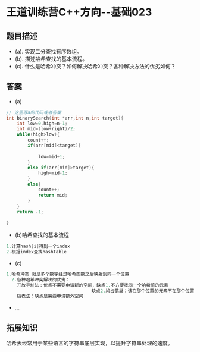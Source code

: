 # 王道训练营C++方向--基础023

## 题目描述

- (a). 实现二分查找有序数组。
- (b). 描述哈希查找的基本流程。
- (c). 什么是哈希冲突？如何解决哈希冲突？各种解决方法的优劣如何？

## 答案

- (a)

```c
// 这里写a的代码或者答案
int binarySearch(int *arr,int n,int target){
	int low=0,high=n-1;
    int mid=(low+right)/2;
    while(high>low){
        count++;
        if(arr[mid]<target){
            
            low=mid+1;
        }
        else if(arr[mid]>target){
            high=mid-1;
        }
        else{
            count++;
            return mid;
        }  
    }
    return -1;
    
}
```

- (b)哈希查找的基本流程

```c
1.计算hash[i]得到一个index
2.根据index查找hashTable
```

- (c)

```c
1.哈希冲突 就是多个数字经过哈希函数之后映射到同一个位置
  2.各种哈希冲突解决的优劣：
    开放寻址法：优点不需要申请新的空间，缺点1.不方便找同一个哈希值的元素
    							缺点2.鸠占鹊巢：该在那个位置的元素不在那个位置，别的位置
    链表法：缺点是需要申请额外空间
```

- ...

## 拓展知识

哈希表经常用于某些语言的字符串底层实现，以提升字符串处理的速度。